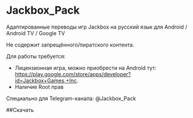 # Jackbox_Pack
Адаптированные переводы игр Jackbox на русский язык для Android / Android TV / Google TV

Не содержит запрещённого/пиратского контента.

Для работы требуется:
- Лицензионная игра, можно приобрести на Android тут: https://play.google.com/store/apps/developer?id=Jackbox+Games,+Inc.
- Наличие Root прав
  
Специально для Telegram-канала: @Jackbox_Pack


##Скачать
